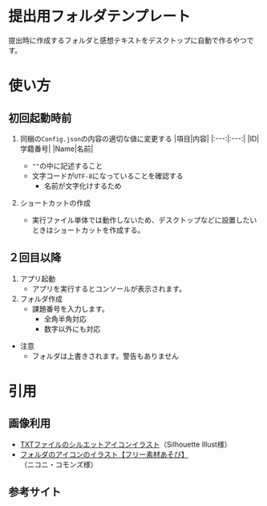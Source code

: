 # 提出用フォルダテンプレート
提出時に作成するフォルダと感想テキストをデスクトップに自動で作るやつです。
# 使い方
## 初回起動時前
1. 同梱の`Config.json`の内容の適切な値に変更する
    |項目|内容|
    |:---:|:---:|
    |ID|学籍番号|
    |Name|名前|
    * `""`の中に記述すること
    * 文字コードが`UTF-8`になっていることを確認する
      * 名前が文字化けするため

2. ショートカットの作成
    * 実行ファイル単体では動作しないため、デスクトップなどに設置したいときはショートカットを作成する。

## ２回目以降
1. アプリ起動
   * アプリを実行するとコンソールが表示されます。
2. フォルダ作成
   * 課題番号を入力します。
     * 全角半角対応
     * 数字以外にも対応
* 注意
  * フォルダは上書きされます。警告もありません 

# 引用
## 画像利用
* [TXTファイルのシルエットアイコンイラスト](https://www.silhouette-illust.com/illust/15372)（Silhouette Illust様）
* [フォルダのアイコンのイラスト【フリー素材あそび】](https://commons.nicovideo.jp/material/nc269594)（ニコニ・コモンズ様）

## 参考サイト
